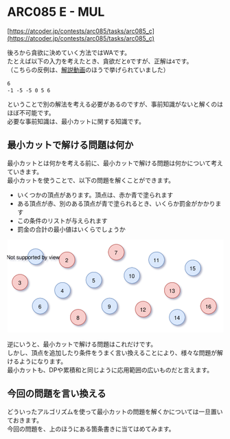 # ARC085 E - MUL

[https://atcoder.jp/contests/arc085/tasks/arc085_c](https://atcoder.jp/contests/arc085/tasks/arc085_c)

後ろから貪欲に決めていく方法ではWAです。  
たとえば以下の入力を考えたとき、貪欲だと`0`ですが、正解は`4`です。  
（こちらの反例は、[解説動画](https://www.youtube.com/watch?v=D81e49n4Byc&t=2740s)のほうで挙げられていました）

```
6
-1 -5 -5 0 5 6
```

ということで別の解法を考える必要があるのですが、事前知識がないと解くのはほぼ不可能です。  
必要な事前知識は、最小カットに関する知識です。

## 最小カットで解ける問題は何か

最小カットとは何かを考える前に、最小カットで解ける問題は何かについて考えていきます。  
最小カットを使うことで、以下の問題を解くことができます。

* いくつかの頂点があります。頂点は、赤か青で塗られます
* ある頂点が赤、別のある頂点が青で塗られるとき、いくらか罰金がかかります
* この条件のリストが与えられます
* 罰金の合計の最小値はいくらでしょうか

![イメージ的にはこんな感じ](arc085_e_001.svg)

逆にいうと、最小カットで解ける問題はこれだけです。  
しかし、頂点を追加したり条件をうまく言い換えることにより、様々な問題が解けるようになります。  
最小カットも、DPや累積和と同じように応用範囲の広いものだと言えます。

## 今回の問題を言い換える

どういったアルゴリズムを使って最小カットの問題を解くかについては一旦置いておきます。  
今回の問題を、上のほうにある箇条書きに当てはめてみます。

